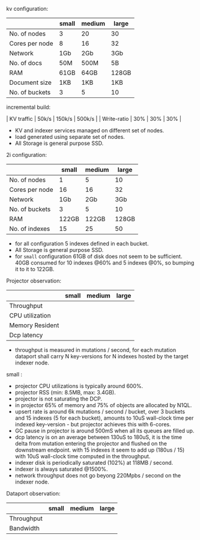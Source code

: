 kv configuration:

|                |     small     |     medium    |     large     |
| -------------- | ------------- | ------------- | ------------- |
| No. of nodes   |      3        |      20       |      30       |
| Cores per node |      8        |      16       |      32       |
|    Network     |      1Gb      |       2Gb     |       3Gb     |
| No. of docs    |     50M       |     500M      |       5B      |
|     RAM        |     61GB      |      64GB     |     128GB     |
| Document size  |      1KB      |       1KB     |       1KB     |
| No. of buckets |      3        |       5       |       10      |

incremental build:

|   KV traffic   |     50k/s     |     150k/s    |     500k/s    |
|  Write-ratio   |     30%       |      30%      |      30%      |

* KV and indexer services managed on different set of nodes.
* load generated using separate set of nodes.
* All Storage is general purpose SSD.

2i configuration:

|                |     small     |     medium    |     large     |
| -------------- | ------------- | ------------- | ------------- |
| No. of nodes   |      1        |       5       |      10       |
| Cores per node |     16        |      16       |      32       |
|    Network     |      1Gb      |       2Gb     |       3Gb     |
| No. of buckets |      3        |       5       |      10       |
|     RAM        |    122GB      |     122GB     |     128GB     |
| No. of indexes |     15        |      25       |      50       |

* for all configuration 5 indexes defined in each bucket.
* All Storage is general purpose SSD.
* for `small` configuration 61GB of disk does not seem to be sufficient.
  40GB consumed for 10 indexes @60% and 5 indexes @0%, so bumping it to
  it to 122GB.

Projector observation:

|                 |     small     |     medium    |     large     |
| --------------- | ------------- | ------------- | ------------- |
|   Throughput    |               |               |               |
| CPU utilization |               |               |               |
| Memory Resident |               |               |               |
|  Dcp latency    |               |               |               |

* throughput is measured in mutations / second, for each mutation
  dataport shall carry N key-versions for N indexes hosted by the
  target indexer node.

small :
* projector CPU utilizations is typically around 600%.
* projector RSS (min: 8.5MB, max: 3.4GB).
* projector is not saturating the DCP.
* in projector 65% of memory and 75% of objects are allocated by N1QL.
* upsert rate is around 6k mutations / second / bucket, over 3 buckets
  and 15 indexes (5 for each bucket), amounts to 10uS wall-clock time
  per indexed key-version - but projector achieves this with 6-cores.
* GC pause in projector is around 500mS when all its queues are
  filled up.
* dcp latency is on an average between 130uS to 180uS, it is the time
  delta from mutation entering the projector and flushed on the
  downstream endpoint. with 15 indexes it seem to add up (180us / 15)
  with 10uS wall-clock time computed in the throughput.
* indexer disk is periodically saturated (102%) at 118MB / second.
* indexer is always saturated @1500%.
* network throughput does not go beyong 220Mpbs / second on the indexer
  node.

Dataport observation:

|                 |     small     |     medium    |     large     |
| --------------- | ------------- | ------------- | ------------- |
|   Throughput    |               |               |               |
|    Bandwidth    |               |               |               |
